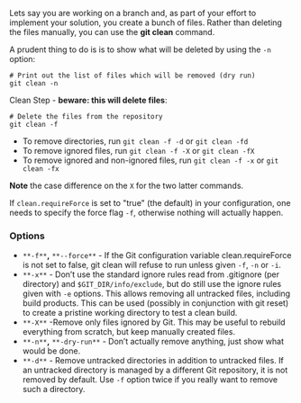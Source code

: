 
Lets say you are working on a branch and, as part of your effort to implement your solution, you create a bunch of files. Rather than deleting the files manually, you can use the **git clean** command.

A prudent thing to do is is to show what will be deleted by using the `-n` option:
```
# Print out the list of files which will be removed (dry run)
git clean -n
```
Clean Step - **beware: this will delete files**:
```
# Delete the files from the repository
git clean -f
```
-   To remove directories, run `git clean -f -d` or `git clean -fd`
-   To remove ignored files, run `git clean -f -X` or `git clean -fX`
-   To remove ignored and non-ignored files, run `git clean -f -x` or `git clean -fx`

**Note** the case difference on the `X` for the two latter commands.

If `clean.requireForce` is set to "true" (the default) in your configuration, one needs to specify the force flag `-f`, otherwise nothing will actually happen.

### Options

-   `**-f**`**,** `**--force**` - If the Git configuration variable clean.requireForce is not set to false, git clean will refuse to run unless given `-f`, `-n` or `-i`.
-   `**-x**` - Don’t use the standard ignore rules read from .gitignore (per directory) and `$GIT_DIR/info/exclude`, but do still use the ignore rules given with `-e` options. This allows removing all untracked files, including build products. This can be used (possibly in conjunction with git reset) to create a pristine working directory to test a clean build.
-   `**-X**` -Remove only files ignored by Git. This may be useful to rebuild everything from scratch, but keep manually created files.
-   `**-n**`**,** `**-dry-run**` - Don’t actually remove anything, just show what would be done.
-   `**-d**` - Remove untracked directories in addition to untracked files. If an untracked directory is managed by a different Git repository, it is not removed by default. Use `-f` option twice if you really want to remove such a directory.